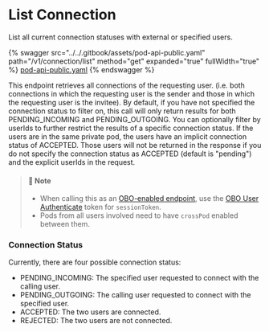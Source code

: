 # List Connection

List all current connection statuses with external or specified users.

{% swagger src="../../.gitbook/assets/pod-api-public.yaml" path="/v1/connection/list" method="get" expanded="true" fullWidth="true" %}
[pod-api-public.yaml](../../.gitbook/assets/pod-api-public.yaml)
{% endswagger %}

This endpoint retrieves all connections of the requesting user. (i.e. both connections in which the requesting user is the sender and those in which the requesting user is the invitee). By default, if you have not specified the connection status to filter on, this call will only return results for both PENDING\_INCOMING and PENDING\_OUTGOING. You can optionally filter by userIds to further restrict the results of a specific connection status. If the users are in the same private pod, the users have an implicit connection status of ACCEPTED. Those users will not be returned in the response if you do not specify the connection status as ACCEPTED (default is "pending") and the explicit userIds in the request.

> #### 📘 Note
>
> * When calling this as an [OBO-enabled endpoint](../apps-on-behalf-of-obo/), use the [OBO User Authenticate](../apps-on-behalf-of-obo/obo-rsa-user-authentication-by-user-id.md) token for `sessionToken`.
> * Pods from all users involved need to have `crossPod` enabled between them.

### Connection Status

Currently, there are four possible connection status:

* PENDING\_INCOMING: The specified user requested to connect with the calling user.
* PENDING\_OUTGOING: The calling user requested to connect with the specified user.
* ACCEPTED: The two users are connected.
* REJECTED: The two users are not connected.
